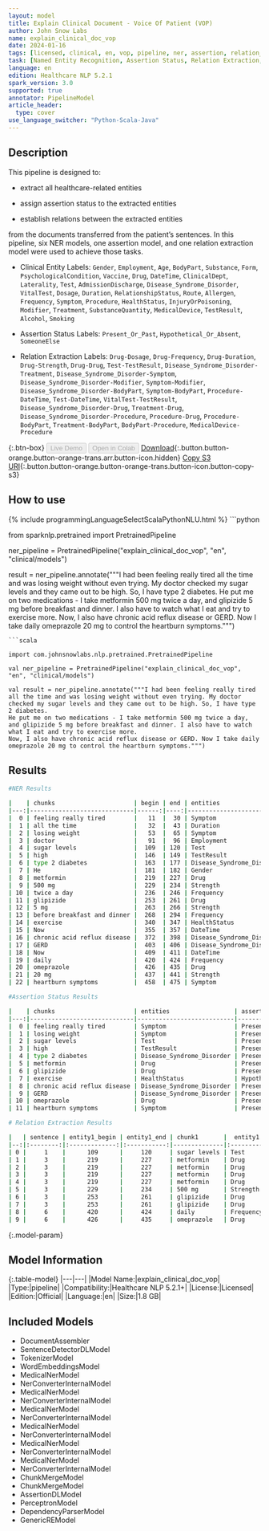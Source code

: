 ```yaml
---
layout: model
title: Explain Clinical Document - Voice Of Patient (VOP)
author: John Snow Labs
name: explain_clinical_doc_vop
date: 2024-01-16
tags: [licensed, clinical, en, vop, pipeline, ner, assertion, relation_extraction]
task: [Named Entity Recognition, Assertion Status, Relation Extraction, Pipeline Healthcare]
language: en
edition: Healthcare NLP 5.2.1
spark_version: 3.0
supported: true
annotator: PipelineModel
article_header:
  type: cover
use_language_switcher: "Python-Scala-Java"
---
```


## Description

This pipeline is designed to:

- extract all healthcare-related entities

- assign assertion status to the extracted entities

- establish relations between the extracted entities

from the documents transferred from the patient’s sentences. In this pipeline, six NER models, one assertion model, and one relation extraction model were used to achieve those tasks.

- Clinical Entity Labels: `Gender`, `Employment`, `Age`, `BodyPart`, `Substance`, `Form`, `PsychologicalCondition`, `Vaccine`, `Drug`, `DateTime`, `ClinicalDept`, `Laterality`, `Test`, `AdmissionDischarge`, `Disease_Syndrome_Disorder`, `VitalTest`, `Dosage`, `Duration`, `RelationshipStatus`, `Route`, `Allergen`, `Frequency`, `Symptom`, `Procedure`, `HealthStatus`, `InjuryOrPoisoning`, `Modifier`, `Treatment`, `SubstanceQuantity`, `MedicalDevice`, `TestResult`, `Alcohol`, `Smoking`

- Assertion Status Labels: `Present_Or_Past`, `Hypothetical_Or_Absent`, `SomeoneElse`

- Relation Extraction Labels: `Drug-Dosage`, `Drug-Frequency`, `Drug-Duration`, `Drug-Strength`, `Drug-Drug`, `Test-TestResult`, `Disease_Syndrome_Disorder-Treatment`, `Disease_Syndrome_Disorder-Symptom`, `Disease_Syndrome_Disorder-Modifier`, `Symptom-Modifier`, `Disease_Syndrome_Disorder-BodyPart`, `Symptom-BodyPart`,  `Procedure-DateTime`, `Test-DateTime`, `VitalTest-TestResult`,  `Disease_Syndrome_Disorder-Drug`, `Treatment-Drug`, `Disease_Syndrome_Disorder-Procedure`, `Procedure-Drug`, `Procedure-BodyPart`, `Treatment-BodyPart`, `BodyPart-Procedure`, `MedicalDevice-Procedure`

{:.btn-box}
<button class="button button-orange" disabled>Live Demo</button>
<button class="button button-orange" disabled>Open in Colab</button>
[Download](https://s3.amazonaws.com/auxdata.johnsnowlabs.com/clinical/models/explain_clinical_doc_vop_en_5.2.1_3.0_1705433668760.zip){:.button.button-orange.button-orange-trans.arr.button-icon.hidden}
[Copy S3 URI](s3://auxdata.johnsnowlabs.com/clinical/models/explain_clinical_doc_vop_en_5.2.1_3.0_1705433668760.zip){:.button.button-orange.button-orange-trans.button-icon.button-copy-s3}

## How to use



<div class="tabs-box" markdown="1">
{% include programmingLanguageSelectScalaPythonNLU.html %}
```python

from sparknlp.pretrained import PretrainedPipeline

ner_pipeline = PretrainedPipeline("explain_clinical_doc_vop", "en", "clinical/models")

result = ner_pipeline.annotate("""I had been feeling really tired all the time and was losing weight without even trying. My doctor checked my sugar levels and they came out to be high. So, I have type 2 diabetes. 
He put me on two medications - I take metformin 500 mg twice a day, and glipizide 5 mg before breakfast and dinner. I also have to watch what I eat and try to exercise more.
Now, I also have chronic acid reflux disease or GERD. Now I take daily omeprazole 20 mg to control the heartburn symptoms.""")

```
```scala

import com.johnsnowlabs.nlp.pretrained.PretrainedPipeline

val ner_pipeline = PretrainedPipeline("explain_clinical_doc_vop", "en", "clinical/models")

val result = ner_pipeline.annotate("""I had been feeling really tired all the time and was losing weight without even trying. My doctor checked my sugar levels and they came out to be high. So, I have type 2 diabetes. 
He put me on two medications - I take metformin 500 mg twice a day, and glipizide 5 mg before breakfast and dinner. I also have to watch what I eat and try to exercise more.
Now, I also have chronic acid reflux disease or GERD. Now I take daily omeprazole 20 mg to control the heartburn symptoms.""")

```
</div>

## Results

```bash
#NER Results

|    | chunks                      | begin | end | entities                  |
|---:|-----------------------------|------:|----:|---------------------------|
|  0 | feeling really tired        |   11  |  30 | Symptom                   |
|  1 | all the time                |   32  |  43 | Duration                  |
|  2 | losing weight               |   53  |  65 | Symptom                   |
|  3 | doctor                      |   91  |  96 | Employment                |
|  4 | sugar levels                |  109  | 120 | Test                      |
|  5 | high                        |  146  | 149 | TestResult                |
|  6 | type 2 diabetes             |  163  | 177 | Disease_Syndrome_Disorder |
|  7 | He                          |  181  | 182 | Gender                    |
|  8 | metformin                   |  219  | 227 | Drug                      |
|  9 | 500 mg                      |  229  | 234 | Strength                  |
| 10 | twice a day                 |  236  | 246 | Frequency                 |
| 11 | glipizide                   |  253  | 261 | Drug                      |
| 12 | 5 mg                        |  263  | 266 | Strength                  |
| 13 | before breakfast and dinner |  268  | 294 | Frequency                 |
| 14 | exercise                    |  340  | 347 | HealthStatus              |
| 15 | Now                         |  355  | 357 | DateTime                  |
| 16 | chronic acid reflux disease |  372  | 398 | Disease_Syndrome_Disorder |
| 17 | GERD                        |  403  | 406 | Disease_Syndrome_Disorder |
| 18 | Now                         |  409  | 411 | DateTime                  |
| 19 | daily                       |  420  | 424 | Frequency                 |
| 20 | omeprazole                  |  426  | 435 | Drug                      |
| 21 | 20 mg                       |  437  | 441 | Strength                  |
| 22 | heartburn symptoms          |  458  | 475 | Symptom                   |

#Assertion Status Results

|    | chunks                      | entities                  | assertion              |
|---:|-----------------------------|---------------------------|------------------------|
|  0 | feeling really tired        | Symptom                   | Present_Or_Past        |
|  1 | losing weight               | Symptom                   | Present_Or_Past        |
|  2 | sugar levels                | Test                      | Present_Or_Past        |
|  3 | high                        | TestResult                | Present_Or_Past        |
|  4 | type 2 diabetes             | Disease_Syndrome_Disorder | Present_Or_Past        |
|  5 | metformin                   | Drug                      | Present_Or_Past        |
|  6 | glipizide                   | Drug                      | Present_Or_Past        |
|  7 | exercise                    | HealthStatus              | Hypothetical_Or_Absent |
|  8 | chronic acid reflux disease | Disease_Syndrome_Disorder | Present_Or_Past        |
|  9 | GERD                        | Disease_Syndrome_Disorder | Present_Or_Past        |
| 10 | omeprazole                  | Drug                      | Present_Or_Past        |
| 11 | heartburn symptoms          | Symptom                   | Present_Or_Past        |

# Relation Extraction Results

|   | sentence | entity1_begin | entity1_end | chunk1       |  entity1  | entity2_begin | entity2_end | chunk2                      | entity2    | relation        | confidence |
|--:|:--------:|:-------------:|:-----------:|--------------|:---------:|:-------------:|:-----------:|-----------------------------|------------|-----------------|-----------:|
| 0 |     1    |      109      |     120     | sugar levels | Test      |      146      |     149     | high                        | TestResult | Test-TestResult |     1.0    |
| 1 |     3    |      219      |     227     | metformin    | Drug      |      229      |     234     | 500 mg                      | Strength   | Drug-Strength   |     1.0    |
| 2 |     3    |      219      |     227     | metformin    | Drug      |      236      |     246     | twice a day                 | Frequency  | Drug-Frequency  |     1.0    |
| 3 |     3    |      219      |     227     | metformin    | Drug      |      253      |     261     | glipizide                   | Drug       | Drug-Drug       |     1.0    |
| 4 |     3    |      219      |     227     | metformin    | Drug      |      263      |     266     | 5 mg                        | Strength   | Drug-Strength   |     1.0    |
| 5 |     3    |      229      |     234     | 500 mg       | Strength  |      253      |     261     | glipizide                   | Drug       | Strength-Drug   |     1.0    |
| 6 |     3    |      253      |     261     | glipizide    | Drug      |      263      |     266     | 5 mg                        | Strength   | Drug-Strength   |     1.0    |
| 7 |     3    |      253      |     261     | glipizide    | Drug      |      268      |     294     | before breakfast and dinner | Frequency  | Drug-Frequency  |     1.0    |
| 8 |     6    |      420      |     424     | daily        | Frequency |      426      |     435     | omeprazole                  | Drug       | Frequency-Drug  |     1.0    |
| 9 |     6    |      426      |     435     | omeprazole   | Drug      |      437      |     441     | 20 mg                       | Strength   | Drug-Strength   |     1.0    |
```

{:.model-param}
## Model Information

{:.table-model}
|---|---|
|Model Name:|explain_clinical_doc_vop|
|Type:|pipeline|
|Compatibility:|Healthcare NLP 5.2.1+|
|License:|Licensed|
|Edition:|Official|
|Language:|en|
|Size:|1.8 GB|

## Included Models

- DocumentAssembler
- SentenceDetectorDLModel
- TokenizerModel
- WordEmbeddingsModel
- MedicalNerModel
- NerConverterInternalModel
- MedicalNerModel
- NerConverterInternalModel
- MedicalNerModel
- NerConverterInternalModel
- MedicalNerModel
- NerConverterInternalModel
- MedicalNerModel
- NerConverterInternalModel
- MedicalNerModel
- NerConverterInternalModel
- ChunkMergeModel
- ChunkMergeModel
- AssertionDLModel
- PerceptronModel
- DependencyParserModel
- GenericREModel
